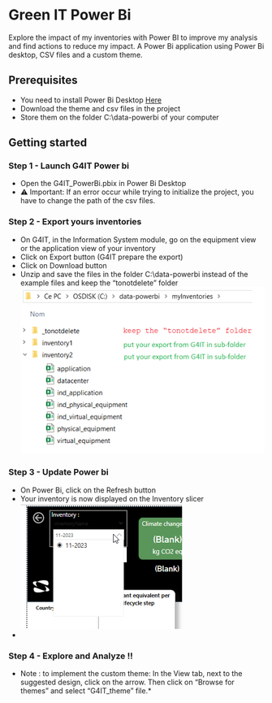 # Green IT Power Bi
Explore the impact of my inventories with Power BI to improve my analysis and find actions to reduce my impact.
A Power Bi application using Power Bi desktop, CSV files and a custom theme. 

## Prerequisites
- You need to install Power Bi Desktop [Here](https://powerbi.microsoft.com/fr-fr/downloads/) 
- Download the theme and csv files in the project
- Store them on the folder C:\data-powerbi of your computer

## Getting started

### Step 1 - Launch G4IT Power bi
- Open the G4IT_PowerBi.pbix in Power Bi Desktop 
- ⚠ Important: If an error occur while trying to initialize the project, you have to change the path of the csv files.
 
### Step 2 - Export yours inventories
- On G4IT, in the Information System module, go on the equipment view or the application view of your inventory
- Click on Export button (G4IT prepare the export)
- Click on Download button
- Unzip and save the files in the folder C:\data-powerbi instead of the example files and keep the “tonotdelete” folder
![Folder organization](images/FolderOrganization.png)

### Step 3 - Update Power bi
- On Power Bi, click on the Refresh button
- Your inventory is now displayed on the Inventory slicer
![Inventory slider](images/inventory_slider.png)
- 
### Step 4 - Explore and Analyze !!

* Note : to implement the custom theme: In the View tab, next to the suggested design, click on the arrow. 
Then click on “Browse for themes” and select “G4IT_theme” file.*